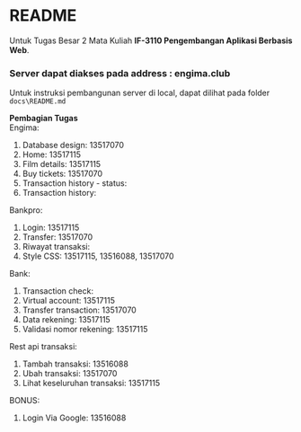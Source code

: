 # README
Untuk Tugas Besar 2 Mata Kuliah **IF-3110 Pengembangan Aplikasi Berbasis Web**.

### Server dapat diakses pada address : engima.club
Untuk instruksi pembangunan server di local, dapat dilihat pada folder `docs\README.md`

**Pembagian Tugas** <br/>
Engima: <br/>
1. Database design: 13517070 <br/>
2. Home: 13517115 <br/>
3. Film details: 13517115 <br/>
4. Buy tickets: 13517070 <br/>
5. Transaction history - status:  <br/>
6. Transaction history:  <br/>

Bankpro: <br/>
1. Login: 13517115 <br/>
2. Transfer: 13517070 <br/>
3. Riwayat transaksi:  <br/>
4. Style CSS: 13517115, 13516088, 13517070 <br/>

Bank: <br/>
1. Transaction check: <br/>
2. Virtual account: 13517115 <br/>
3. Transfer transaction: 13517070 <br/>
4. Data rekening: 13517115 <br/>
5. Validasi nomor rekening: 13517115 <br/>

Rest api transaksi: <br/>
1. Tambah transaksi: 13516088
2. Ubah transaksi: 13517070
3. Lihat keseluruhan transaksi: 13517115 <br/>

BONUS: <br/>
1. Login Via Google: 13516088 <br/>
